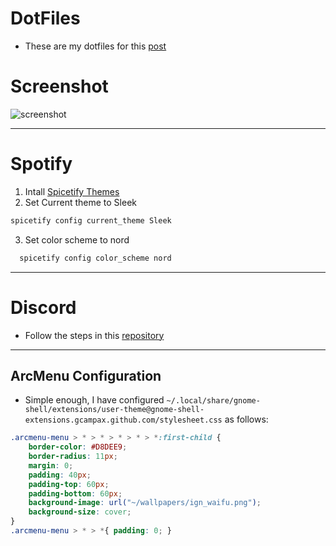 # DotFiles
- These are my dotfiles for this [post](https://www.reddit.com/r/unixporn/comments/12y2mpw/gnome_minimalist_nord/)

#

# Screenshot 
![screenshot](https://i.redd.it/p08rqq1fgxva1.png)

---
# Spotify
1. Intall [Spicetify Themes](https://github.com/spicetify/spicetify-themes)
2. Set Current theme to Sleek
```bash
spicetify config current_theme Sleek
``` 
3. Set color scheme to nord
```bash
  spicetify config color_scheme nord
```
---
# Discord
- Follow the steps in this [repository](https://github.com/orblazer/discord-nordic)
---
## ArcMenu Configuration
- Simple enough, I have configured `~/.local/share/gnome-shell/extensions/user-theme@gnome-shell-extensions.gcampax.github.com/stylesheet.css` as follows:
```css
.arcmenu-menu > * > * > * > * > *:first-child {
    border-color: #D8DEE9;
    border-radius: 11px;
    margin: 0;
    padding: 40px;
    padding-top: 60px;
    padding-bottom: 60px;
    background-image: url("~/wallpapers/ign_waifu.png"); 
    background-size: cover;
}
.arcmenu-menu > * > *{ padding: 0; }
```